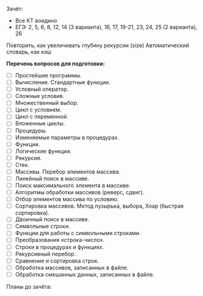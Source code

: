 Зачёт:
- Все КТ воедино
- ЕГЭ: 2, 5, 6, 8, 12, 14 (3 варианта), 16, 17, 19-21, 23, 24, 25 (2 варианта), 26

Повторить, как увеличивать глубину рекурсии (size)
Автоматический словарь, как кэш

**Перечень вопросов для подготовки:**
- [ ] Простейшие программы.
- [ ] Вычисления. Стандартные функции.
- [ ] Условный оператор.
- [ ] Сложные условия.
- [ ] Множественный выбор.
- [ ] Цикл с условием.
- [ ] Цикл с переменной.
- [ ] Вложенные циклы.
- [ ] Процедуры.
- [ ] Изменяемые параметры в процедурах.
- [ ] Функции.
- [ ] Логические функции.
- [ ] Рекурсия.
- [ ] Стек.
- [ ] Массивы. Перебор элементов массива.
- [ ] Линейный поиск в массиве.
- [ ] Поиск максимального элемента в массиве.
- [ ] Алгоритмы обработки массивов (реверс, сдвиг). 
- [ ] Отбор элементов массива по условию.
- [ ] Сортировка массивов. Метод пузырька, выбора, Хоар (быстрая сортировка).
- [ ] Двоичный поиск в массиве.
- [ ] Символьные строки.
- [ ] Функции для работы с символьными строками.
- [ ] Преобразования «строка-число».
- [ ] Строки в процедурах и функциях.
- [ ] Рекурсивный перебор.
- [ ] Сравнение и сортировка строк.
- [ ] Обработка массивов, записанных в файле.
- [ ] Обработка смешанных данных, записанных в файле.

Планы до зачёта:

